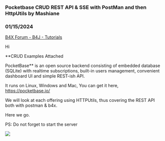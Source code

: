 ### Pocketbase CRUD REST API & SSE with PostMan and then HttpUtils by Mashiane
### 01/15/2024
[B4X Forum - B4J - Tutorials](https://www.b4x.com/android/forum/threads/144227/)

Hi  
  
**CRUD Examples Attached  
  
PocketBase** is an open source backend consisting of embedded database (SQLite) with realtime subscriptions, built-in users management, convenient dashboard UI and simple REST-ish API.  
  
  
  
It runs on Linux, Windows and Mac, You can get it here, <https://pocketbase.io/>  
  
We will look at each offering using HTTPUtils, thus covering the REST API both with postman & b4x.  
  
Here we go.  
  
PS: Do not forget to start the server  
  
![](https://www.b4x.com/android/forum/attachments/136110)